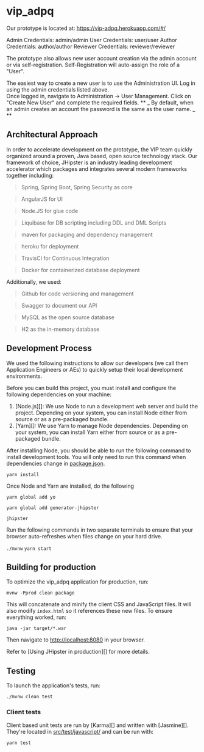 # vip_adpq
Our prototype is located at: https://vip-adpq.herokuapp.com/#/

Admin Credentials: admin/admin
User Credentials: user/user
Author Credentials: author/author
Reviewer Credentials: reviewer/reviewer

The prototype also allows new user account creation via the admin account or via self-registration.  Self-Registration will auto-assign the role of a "User".

The easiest way to create a new user is to use the Administration UI.  Log in using the admin credentials listed above.  
Once logged in, navigate to Administration -> User Management.  Click on "Create New User" and complete the required fields.
** _ By default, when an admin creates an account the password is the same as the user name. _ **

## Architectural Approach
In order to accelerate development on the prototype, the VIP team quickly organized around a proven, Java based, open source technology stack.  Our framework
of choice, JHipster is an industry leading development accelerator which packages and integrates several modern frameworks together including:
> Spring, Spring Boot, Spring Security as core

> AngularJS for UI

> Node.JS for glue code

> Liquibase for DB scripting including DDL and DML Scripts

> maven for packaging and dependency management

> heroku for deployment

> TravisCI for Continuous Integration

> Docker for containerized database deployment

Additionally, we used:
> Github for code versioning and management

> Swagger to document our API

> MySQL as the open source database

> H2 as the in-memory database
## Development Process
We used the following instructions to allow our developers (we call them Application Engineers or AEs) to quickly setup 
their local development environments.

Before you can build this project, you must install and configure the following dependencies on your machine:

1. [Node.js][]: We use Node to run a development web server and build the project.
   Depending on your system, you can install Node either from source or as a pre-packaged bundle.
2. [Yarn][]: We use Yarn to manage Node dependencies.
   Depending on your system, you can install Yarn either from source or as a pre-packaged bundle.

After installing Node, you should be able to run the following command to install development tools.
You will only need to run this command when dependencies change in [package.json](package.json).

`yarn install`

Once Node and Yarn are installed, do the following

`yarn global add yo`

`yarn global add generator-jhipster`

`jhipster`

Run the following commands in two separate terminals to ensure that your browser
auto-refreshes when files change on your hard drive.

`./mvnw`
`yarn start`


## Building for production

To optimize the vip_adpq application for production, run:

    mvnw -Pprod clean package

This will concatenate and minify the client CSS and JavaScript files. It will also modify `index.html` so it references these new files.
To ensure everything worked, run:

    java -jar target/*.war

Then navigate to [http://localhost:8080](http://localhost:8080) in your browser.

Refer to [Using JHipster in production][] for more details.

## Testing

To launch the application's tests, run:

    ./mvnw clean test

### Client tests

Client based unit tests are run by [Karma][] and written with [Jasmine][]. They're located in [src/test/javascript/](src/test/javascript/) and can be run with:

    yarn test
